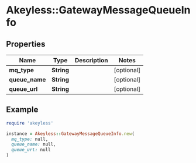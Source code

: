 # Akeyless::GatewayMessageQueueInfo

## Properties

| Name | Type | Description | Notes |
| ---- | ---- | ----------- | ----- |
| **mq_type** | **String** |  | [optional] |
| **queue_name** | **String** |  | [optional] |
| **queue_url** | **String** |  | [optional] |

## Example

```ruby
require 'akeyless'

instance = Akeyless::GatewayMessageQueueInfo.new(
  mq_type: null,
  queue_name: null,
  queue_url: null
)
```


